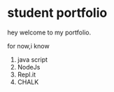 # student portfolio

hey welcome to my portfolio.

for now,i know
1. java script
1. NodeJs
1. Repl.it
1. CHALK

